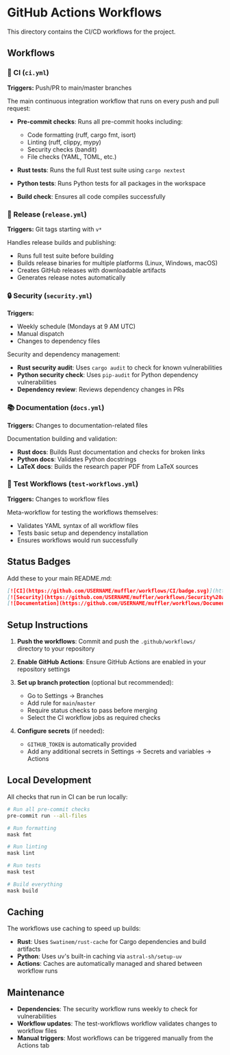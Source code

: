 # GitHub Actions Workflows

This directory contains the CI/CD workflows for the project.

## Workflows

### 🔄 CI (`ci.yml`)
**Triggers:** Push/PR to main/master branches

The main continuous integration workflow that runs on every push and pull request:

- **Pre-commit checks**: Runs all pre-commit hooks including:
  - Code formatting (ruff, cargo fmt, isort)
  - Linting (ruff, clippy, mypy)
  - Security checks (bandit)
  - File checks (YAML, TOML, etc.)

- **Rust tests**: Runs the full Rust test suite using `cargo nextest`

- **Python tests**: Runs Python tests for all packages in the workspace

- **Build check**: Ensures all code compiles successfully

### 🚀 Release (`release.yml`)
**Triggers:** Git tags starting with `v*`

Handles release builds and publishing:

- Runs full test suite before building
- Builds release binaries for multiple platforms (Linux, Windows, macOS)
- Creates GitHub releases with downloadable artifacts
- Generates release notes automatically

### 🔒 Security (`security.yml`)
**Triggers:**
- Weekly schedule (Mondays at 9 AM UTC)
- Manual dispatch
- Changes to dependency files

Security and dependency management:

- **Rust security audit**: Uses `cargo audit` to check for known vulnerabilities
- **Python security check**: Uses `pip-audit` for Python dependency vulnerabilities
- **Dependency review**: Reviews dependency changes in PRs

### 📚 Documentation (`docs.yml`)
**Triggers:** Changes to documentation-related files

Documentation building and validation:

- **Rust docs**: Builds Rust documentation and checks for broken links
- **Python docs**: Validates Python docstrings
- **LaTeX docs**: Builds the research paper PDF from LaTeX sources

### 🧪 Test Workflows (`test-workflows.yml`)
**Triggers:** Changes to workflow files

Meta-workflow for testing the workflows themselves:

- Validates YAML syntax of all workflow files
- Tests basic setup and dependency installation
- Ensures workflows would run successfully

## Status Badges

Add these to your main README.md:

```markdown
[![CI](https://github.com/USERNAME/muffler/workflows/CI/badge.svg)](https://github.com/USERNAME/muffler/actions/workflows/ci.yml)
[![Security](https://github.com/USERNAME/muffler/workflows/Security%20and%20Dependencies/badge.svg)](https://github.com/USERNAME/muffler/actions/workflows/security.yml)
[![Documentation](https://github.com/USERNAME/muffler/workflows/Documentation/badge.svg)](https://github.com/USERNAME/muffler/actions/workflows/docs.yml)
```

## Setup Instructions

1. **Push the workflows**: Commit and push the `.github/workflows/` directory to your repository

2. **Enable GitHub Actions**: Ensure GitHub Actions are enabled in your repository settings

3. **Set up branch protection** (optional but recommended):
   - Go to Settings → Branches
   - Add rule for `main`/`master`
   - Require status checks to pass before merging
   - Select the CI workflow jobs as required checks

4. **Configure secrets** (if needed):
   - `GITHUB_TOKEN` is automatically provided
   - Add any additional secrets in Settings → Secrets and variables → Actions

## Local Development

All checks that run in CI can be run locally:

```bash
# Run all pre-commit checks
pre-commit run --all-files

# Run formatting
mask fmt

# Run linting
mask lint

# Run tests
mask test

# Build everything
mask build
```

## Caching

The workflows use caching to speed up builds:

- **Rust**: Uses `Swatinem/rust-cache` for Cargo dependencies and build artifacts
- **Python**: Uses uv's built-in caching via `astral-sh/setup-uv`
- **Actions**: Caches are automatically managed and shared between workflow runs

## Maintenance

- **Dependencies**: The security workflow runs weekly to check for vulnerabilities
- **Workflow updates**: The test-workflows workflow validates changes to workflow files
- **Manual triggers**: Most workflows can be triggered manually from the Actions tab
